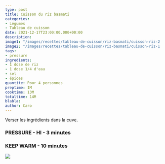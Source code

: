 ```yaml
---
type: post
title: Cuisson du riz basmati
categories:
- Légumes
- Tableau de cuisson
date: 2021-12-17T23:00:00.000+00:00
description: 
image1: "/images/recettes/tableau-de-cuisson/riz-basmati/cuisson-riz-2.jpg"
image2: "/images/recettes/tableau-de-cuisson/riz-basmati/cuisson-riz-1.jpg"
tags:
- pressure
ingredients:
- 1 dose de riz
- 1 dose 1/4 d'eau
- sel
- épices
quantite: Pour 4 personnes
preptime: 1M
cooktime: 13M
totaltime: 14M
blabla: 
author: Caro
---
```

Verser les ingrédients dans la cuve.

### PRESSURE - HI - 3 minutes

### KEEP WARM - 10 minutes

![](/images/recettes/tableau-de-cuisson/riz-basmati/cuisson-riz-2.jpg)